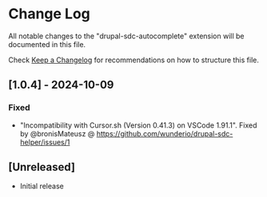 # Change Log

All notable changes to the "drupal-sdc-autocomplete" extension will be documented in this file.

Check [Keep a Changelog](http://keepachangelog.com/) for recommendations on how to structure this file.

## [1.0.4] - 2024-10-09

### Fixed
- "Incompatibility with Cursor.sh (Version 0.41.3) on VSCode 1.91.1". Fixed by @bronisMateusz @ https://github.com/wunderio/drupal-sdc-helper/issues/1

## [Unreleased]

- Initial release